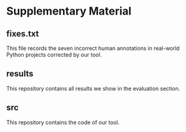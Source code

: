 # Supplementary Material



## fixes.txt

This file records the seven incorrect human annotations in real-world Python projects corrected by our tool.



## results

This repository contains all results we show in the evaluation section.



## src

This repository contains the code of our tool.
